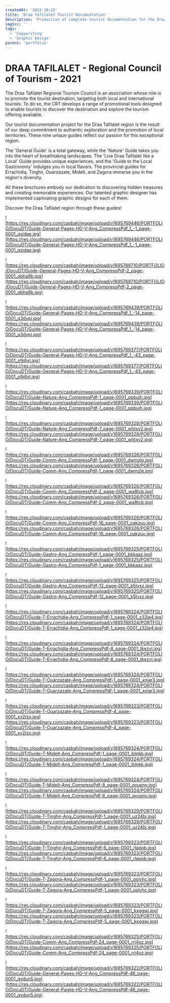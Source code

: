 ```yaml
---
createdAt: '2023-10-22'
title: 'Draa Tafilalet Tourist Documentation'
description: 'Production of complete tourist documentation for the Draa Tafilalet region. This collection includes a general tourist guide, five detailed provincial guides and three thematic guides, offering a rich and diverse exploration of this magnificent region.'
imgSrc: ''
tags:
  - 'Copywriting'
  - 'Graphic Design'
parent: 'portfolio'
---
```


# DRAA TAFILALET - Regional Council of Tourism - 2021

The Draa Tafilalet Regional Tourism Council is an association whose role is to promote the tourist destination, targeting both local and international tourists. To do so, the CRT develops a range of promotional tools designed to enable tourists to discover the destination and explore the tourism offering available.

Our tourist documentation project for the Draa Tafilalet region is the result of our deep commitment to authentic exploration and the promotion of local territories. These nine unique guides reflect our passion for this exceptional region.

The 'General Guide' is a total gateway, while the 'Nature' Guide takes you into the heart of breathtaking landscapes. The 'Live Draa Tafilalet like a Local' Guide provides unique experiences, and the 'Guide to the Local Gastronomy' indulges you in local flavors.
The provincial guides for Errachidia, Tinghir, Ouarzazate, Midelt, and Zagora immerse you in the region's diversity.

All these brochures embody our dedication to discovering hidden treasures and creating memorable experiences.
Our talented graphic designer has implemented captivating graphic designs for each of them.

Discover the Draa Tafilalet region through these guides!

![https://res.cloudinary.com/casbah/image/upload/v1695769446/PORTFOLIO/DocuDT/Guide-General-Pages-HD-V-Ang_CompressPdf_1_-1_page-0001_qsjdae.jpg](https://res.cloudinary.com/casbah/image/upload/v1695769446/PORTFOLIO/DocuDT/Guide-General-Pages-HD-V-Ang_CompressPdf_1_-1_page-0001_qsjdae.jpg)

![https://res.cloudinary.com/casbah/image/upload/v1695769710/PORTFOLIO/DocuDT/Guide-General-Pages-HD-V-Ang_CompressPdf-2_page-0001_qbha9b.jpg](https://res.cloudinary.com/casbah/image/upload/v1695769710/PORTFOLIO/DocuDT/Guide-General-Pages-HD-V-Ang_CompressPdf-2_page-0001_qbha9b.jpg)

![https://res.cloudinary.com/casbah/image/upload/v1695769439/PORTFOLIO/DocuDT/Guide-General-Pages-HD-V-Ang_CompressPdf_1_-14_page-0001_q3dypj.jpg](https://res.cloudinary.com/casbah/image/upload/v1695769439/PORTFOLIO/DocuDT/Guide-General-Pages-HD-V-Ang_CompressPdf_1_-14_page-0001_q3dypj.jpg)

![https://res.cloudinary.com/casbah/image/upload/v1695769377/PORTFOLIO/DocuDT/Guide-General-Pages-HD-V-Ang_CompressPdf_1_-43_page-0001_ofk6xl.jpg](https://res.cloudinary.com/casbah/image/upload/v1695769377/PORTFOLIO/DocuDT/Guide-General-Pages-HD-V-Ang_CompressPdf_1_-43_page-0001_ofk6xl.jpg)

![https://res.cloudinary.com/casbah/image/upload/v1695769339/PORTFOLIO/DocuDT/Guide-Nature-Ang_CompressPdf-1_page-0001_qpbuih.jpg](https://res.cloudinary.com/casbah/image/upload/v1695769339/PORTFOLIO/DocuDT/Guide-Nature-Ang_CompressPdf-1_page-0001_qpbuih.jpg)

![https://res.cloudinary.com/casbah/image/upload/v1695769328/PORTFOLIO/DocuDT/Guide-Nature-Ang_CompressPdf-7_page-0001_whtxv2.jpg](https://res.cloudinary.com/casbah/image/upload/v1695769328/PORTFOLIO/DocuDT/Guide-Nature-Ang_CompressPdf-7_page-0001_whtxv2.jpg)

![https://res.cloudinary.com/casbah/image/upload/v1695769326/PORTFOLIO/DocuDT/Guide-Comm-Ang_CompressPdf-1_page-0001_dwmzle.jpg](https://res.cloudinary.com/casbah/image/upload/v1695769326/PORTFOLIO/DocuDT/Guide-Comm-Ang_CompressPdf-1_page-0001_dwmzle.jpg)

![https://res.cloudinary.com/casbah/image/upload/v1695769326/PORTFOLIO/DocuDT/Guide-Comm-Ang_CompressPdf-2_page-0001_wa8tcb.jpg](https://res.cloudinary.com/casbah/image/upload/v1695769326/PORTFOLIO/DocuDT/Guide-Comm-Ang_CompressPdf-2_page-0001_wa8tcb.jpg)

![https://res.cloudinary.com/casbah/image/upload/v1695769326/PORTFOLIO/DocuDT/Guide-Comm-Ang_CompressPdf-16_page-0001_oakzuu.jpg](https://res.cloudinary.com/casbah/image/upload/v1695769326/PORTFOLIO/DocuDT/Guide-Comm-Ang_CompressPdf-16_page-0001_oakzuu.jpg)

![https://res.cloudinary.com/casbah/image/upload/v1695769325/PORTFOLIO/DocuDT/Guide-Gastro-Ang_CompressPdf-1_page-0001_bkkaaz.jpg](https://res.cloudinary.com/casbah/image/upload/v1695769325/PORTFOLIO/DocuDT/Guide-Gastro-Ang_CompressPdf-1_page-0001_bkkaaz.jpg)

![https://res.cloudinary.com/casbah/image/upload/v1695769325/PORTFOLIO/DocuDT/Guide-Gastro-Ang_CompressPdf-12_page-0001_k5lvxz.jpg](https://res.cloudinary.com/casbah/image/upload/v1695769325/PORTFOLIO/DocuDT/Guide-Gastro-Ang_CompressPdf-12_page-0001_k5lvxz.jpg)

![https://res.cloudinary.com/casbah/image/upload/v1695769324/PORTFOLIO/DocuDT/Guide-T-Errachidia-Ang_CompressPdf-1_page-0001_z32je4.jpg](https://res.cloudinary.com/casbah/image/upload/v1695769324/PORTFOLIO/DocuDT/Guide-T-Errachidia-Ang_CompressPdf-1_page-0001_z32je4.jpg)

![https://res.cloudinary.com/casbah/image/upload/v1695769324/PORTFOLIO/DocuDT/Guide-T-Errachidia-Ang_CompressPdf-8_page-0001_tkezvl.jpg](https://res.cloudinary.com/casbah/image/upload/v1695769324/PORTFOLIO/DocuDT/Guide-T-Errachidia-Ang_CompressPdf-8_page-0001_tkezvl.jpg)

![https://res.cloudinary.com/casbah/image/upload/v1695769324/PORTFOLIO/DocuDT/Guide-T-Ouarzazate-Ang_CompressPdf-1_page-0001_xniar3.jpg](https://res.cloudinary.com/casbah/image/upload/v1695769324/PORTFOLIO/DocuDT/Guide-T-Ouarzazate-Ang_CompressPdf-1_page-0001_xniar3.jpg)

![https://res.cloudinary.com/casbah/image/upload/v1695769323/PORTFOLIO/DocuDT/Guide-T-Ouarzazate-Ang_CompressPdf-4_page-0001_xy2jzo.jpg](https://res.cloudinary.com/casbah/image/upload/v1695769323/PORTFOLIO/DocuDT/Guide-T-Ouarzazate-Ang_CompressPdf-4_page-0001_xy2jzo.jpg)

![https://res.cloudinary.com/casbah/image/upload/v1695769324/PORTFOLIO/DocuDT/Guide-T-Midelt-Ang_CompressPdf-1_page-0001_iblnkk.jpg](https://res.cloudinary.com/casbah/image/upload/v1695769324/PORTFOLIO/DocuDT/Guide-T-Midelt-Ang_CompressPdf-1_page-0001_iblnkk.jpg)

![https://res.cloudinary.com/casbah/image/upload/v1695769324/PORTFOLIO/DocuDT/Guide-T-Midelt-Ang_CompressPdf-8_page-0001_qyupnv.jpg](https://res.cloudinary.com/casbah/image/upload/v1695769324/PORTFOLIO/DocuDT/Guide-T-Midelt-Ang_CompressPdf-8_page-0001_qyupnv.jpg)

![https://res.cloudinary.com/casbah/image/upload/v1695769329/PORTFOLIO/DocuDT/Guide-T-Tinghir-Ang_CompressPdf-1_page-0001_uz24bi.jpg](https://res.cloudinary.com/casbah/image/upload/v1695769329/PORTFOLIO/DocuDT/Guide-T-Tinghir-Ang_CompressPdf-1_page-0001_uz24bi.jpg)

![https://res.cloudinary.com/casbah/image/upload/v1695769323/PORTFOLIO/DocuDT/Guide-T-Tinghir-Ang_CompressPdf-6_page-0001_rlappb.jpg](https://res.cloudinary.com/casbah/image/upload/v1695769323/PORTFOLIO/DocuDT/Guide-T-Tinghir-Ang_CompressPdf-6_page-0001_rlappb.jpg)

![https://res.cloudinary.com/casbah/image/upload/v1695769323/PORTFOLIO/DocuDT/Guide-T-Zagora-Ang_CompressPdf-1_page-0001_pslvhc.jpg](https://res.cloudinary.com/casbah/image/upload/v1695769323/PORTFOLIO/DocuDT/Guide-T-Zagora-Ang_CompressPdf-1_page-0001_pslvhc.jpg)

![https://res.cloudinary.com/casbah/image/upload/v1695769323/PORTFOLIO/DocuDT/Guide-T-Zagora-Ang_CompressPdf-5_page-0001_kxggwj.jpg](https://res.cloudinary.com/casbah/image/upload/v1695769323/PORTFOLIO/DocuDT/Guide-T-Zagora-Ang_CompressPdf-5_page-0001_kxggwj.jpg)

![https://res.cloudinary.com/casbah/image/upload/v1695769325/PORTFOLIO/DocuDT/Guide-Comm-Ang_CompressPdf-24_page-0001_rrj4oz.jpg](https://res.cloudinary.com/casbah/image/upload/v1695769325/PORTFOLIO/DocuDT/Guide-Comm-Ang_CompressPdf-24_page-0001_rrj4oz.jpg)

![https://res.cloudinary.com/casbah/image/upload/v1695769322/PORTFOLIO/DocuDT/Guide-General-Pages-HD-V-Ang_CompressPdf-46_page-0001_qvdun5.jpg](https://res.cloudinary.com/casbah/image/upload/v1695769322/PORTFOLIO/DocuDT/Guide-General-Pages-HD-V-Ang_CompressPdf-46_page-0001_qvdun5.jpg)
